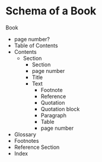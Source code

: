 # Schema of a Book

Book
- page number?
- Table of Contents
- Contents
	- Section
		- Section
		- page number
		- Title
		- Text
			- Footnote
			- Reference
			- Quotation
			- Quotation block
			- Paragraph
			- Table
			- page number
- Glossary
- Footnotes
- Reference Section
- Index